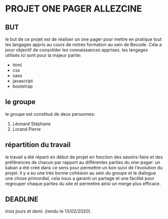 
# PROJET ONE PAGER ALLEZCINE



## BUT

le but de ce projet est de réaliser un one pager pour mettre en pratique tout les langages appris au cours de notres
formation au sein de Becode. Cela a pour objectif de consolider les connaissances apprises.
les langages utilisés ici sont pour la majeur partie:
  * html
  * css
  * sass
  * javascript
  * bootstrap


## le groupe

le groupe est constitué de deux personnes:
  1. Léonard Stéphane
  2. Lorand Pierre

## répartition du travail


le travail a été réparti en début de projet en fonction des savoirs-faire et des préférences de chacun par rapport au différentes parties du one-pager.
un kaban a été créé dans ce sens pour permettre un bon suivi de l'évolution du projet.
Il y a eu une très bonne cohésion au sein du groupe et le dialogue une chose primordial, cela nous a garanti un partage et une facilité pour regrouper chaque parties du site et permettre ainsi un merge plus efficace.

## DEADLINE

trois jours et demi. (rendu le 13/02/2020).


